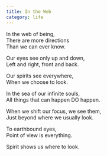 ```yaml
---
title: In the Web
category: life
---
```


In the web of being,   
There are more directions  
Than we can ever know.

Our eyes see only up and down,  
Left and right, front and back.

Our spirits see everywhere,  
When we choose to look.

In the sea of our infinite souls,  
All things that can happen DO happen.

When we shift our focus, we see them,   
Just beyond where we usually look.

To earthbound eyes,   
Point of view is everything.  

Spirit shows us where to look.
